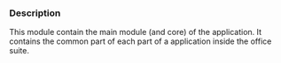 ### Description ###

This module contain the main module (and core) of the application. It contains the common part of each part of a application inside the office suite.